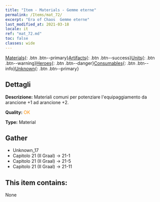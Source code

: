 ```yaml
---
title: "Item - Materials - Gemme eterne"
permalink: /Items/mat_72/
excerpt: "Era of Chaos  Gemme eterne"
last_modified_at: 2021-03-18
locale: it
ref: "mat_72.md"
toc: false
classes: wide
---
```

 [Materials](/it/Items/){: .btn .btn--primary}[Artifacts](/it/Items/Artifacts/){: .btn .btn--success}[Units](/it/Items/Units/){: .btn .btn--warning}[Heroes](/it/Items/Heroes/){: .btn .btn--danger}[Consumables](/it/Items/Consumables/){: .btn .btn--info}[Unknown](/it/Items/Unknown/){: .btn .btn--primary}

## Dettagli
 **Descrizione:** Materiali comuni per potenziare l'equipaggiamento da arancione +1 ad arancione +2.

 **Quality:** <span style="color: #FF8C00">OK</span>

 **Type:** Material

## Gather

*    Unknown_17 
*    Capitolo 21 (Il Graal) -> 21-1 
*    Capitolo 21 (Il Graal) -> 21-5 
*    Capitolo 21 (Il Graal) -> 21-11 

## This item contains:

  None

